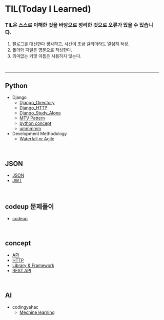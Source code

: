 # TIL(Today I Learned)

### TIL은 스스로 이해한 것을 바탕으로 정리한 것으로 오류가 있을 수 있습니다.

1. 블로그를 대신한다 생각하고, 시간이 조금 걸리더라도 열심히 작성.
2. 폴더와 파일은 영문으로 작성한다.
3. 의미없는 커밋 이름은 사용하지 않는다.

<br>

---

## Python
- Django
  - [Django_Directory](https://github.com/yagi4168/TIL/blob/master/Django/Django_Directory.md)
  - [Django_HTTP](https://github.com/yagi4168/TIL/blob/master/Django/Django_HTTP.md)
  - [Django_Study_Alone](https://github.com/yagi4168/TIL/blob/master/Django/Django_Study_Alone.md)
  - [MTV Pattern](https://github.com/yagi4168/TIL/blob/master/Django/MVT%20Pattern.md)
  - [python concept](https://github.com/yagi4168/TIL/blob/master/Django/python%20concept.md)
  - [ummmmm](https://github.com/yagi4168/TIL/blob/master/Django/ummmmm.md)
- Development Methodology
  - [Waterfall or Agile](https://github.com/yagi4168/TIL/blob/master/Development%20Methodology/Waterfall%20or%20Agile.md)

<br>

## JSON
  - [JSON](https://github.com/yagi4168/TIL/tree/master/JSON)
  - [JWT](https://github.com/yagi4168/TIL/blob/master/JSON/JWT.md)
  
<br>
  
## codeup 문제풀이
- [codeup](https://github.com/yagi4168/TIL/tree/master/codeup)
  
<br>
  
## concept
- [API](https://github.com/yagi4168/TIL/blob/master/concept/API.md)
- [HTTP](https://github.com/yagi4168/TIL/blob/master/concept/HTTP.md)
- [Library & Framework](https://github.com/yagi4168/TIL/blob/master/concept/Library%20%26%20Framework.md)
- [REST API](https://github.com/yagi4168/TIL/blob/master/concept/REST%20API.md)
  
<br>
  
## AI
- codingyahac
  - [Mechine learning](https://github.com/yagi4168/TIL/tree/master/codingyahac)

<br>
